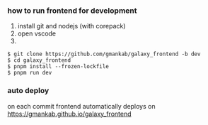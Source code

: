 ### how to run frontend for development

1. install git and nodejs (with corepack)
2. open vscode
3.

```shell
$ git clone https://github.com/gmankab/galaxy_frontend -b dev
$ cd galaxy_frontend
$ pnpm install --frozen-lockfile
$ pnpm run dev
```

### auto deploy

on each commit frontend automatically deploys on https://gmankab.github.io/galaxy_frontend
